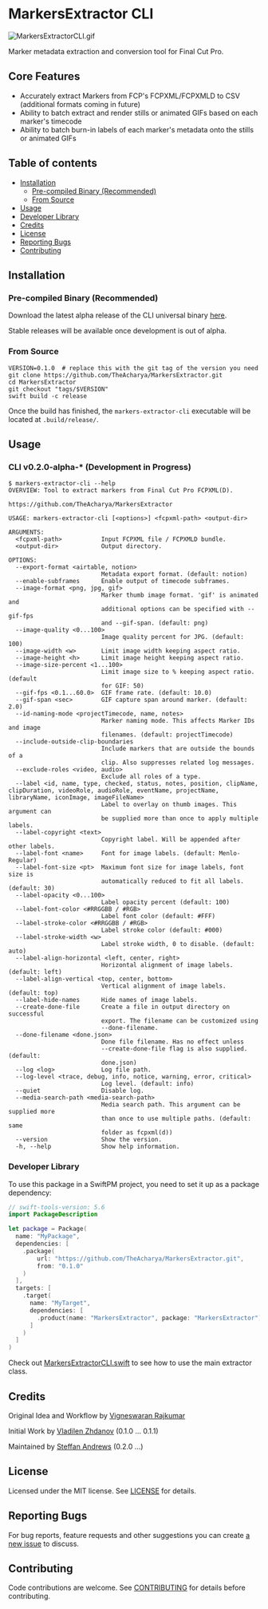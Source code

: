 # MarkersExtractor CLI

![MarkersExtractorCLI.gif](assets/MarkersExtractorCLI.gif)

Marker metadata extraction and conversion tool for Final Cut Pro.

## Core Features

- Accurately extract Markers from FCP's FCPXML/FCPXMLD to CSV (additional formats coming in future)
- Ability to batch extract and render stills or animated GIFs based on each marker's timecode
- Ability to batch burn-in labels of each marker's metadata onto the stills or animated GIFs

## Table of contents

- [Installation](#Installation)
  - [Pre-compiled Binary (Recommended)](#pre-compiled-binary-recommended)
  - [From Source](#from-source)
- [Usage](#usage)
- [Developer Library](#developer-library)
- [Credits](#Credits)
- [License](#License)
- [Reporting Bugs](#reporting-bugs)
- [Contributing](#contributing)

## Installation

### Pre-compiled Binary (Recommended)

Download the latest alpha release of the CLI universal binary [here](https://github.com/TheAcharya/MarkersExtractor/releases/download/0.2.0-alpha-20230101.1/markers-extractor-cli-0.2.0-alpha-20230101.1.zip).

Stable releases will be available once development is out of alpha.

### From Source

```shell
VERSION=0.1.0  # replace this with the git tag of the version you need
git clone https://github.com/TheAcharya/MarkersExtractor.git
cd MarkersExtractor
git checkout "tags/$VERSION"
swift build -c release
```

Once the build has finished, the `markers-extractor-cli` executable will be located at `.build/release/`.

## Usage

### CLI v0.2.0-alpha-* (Development in Progress)

```shell
$ markers-extractor-cli --help
OVERVIEW: Tool to extract markers from Final Cut Pro FCPXML(D).

https://github.com/TheAcharya/MarkersExtractor

USAGE: markers-extractor-cli [<options>] <fcpxml-path> <output-dir>

ARGUMENTS:
  <fcpxml-path>           Input FCPXML file / FCPXMLD bundle.
  <output-dir>            Output directory.

OPTIONS:
  --export-format <airtable, notion>
                          Metadata export format. (default: notion)
  --enable-subframes      Enable output of timecode subframes.
  --image-format <png, jpg, gif>
                          Marker thumb image format. 'gif' is animated and
                          additional options can be specified with --gif-fps
                          and --gif-span. (default: png)
  --image-quality <0...100>
                          Image quality percent for JPG. (default: 100)
  --image-width <w>       Limit image width keeping aspect ratio.
  --image-height <h>      Limit image height keeping aspect ratio.
  --image-size-percent <1...100>
                          Limit image size to % keeping aspect ratio. (default
                          for GIF: 50)
  --gif-fps <0.1...60.0>  GIF frame rate. (default: 10.0)
  --gif-span <sec>        GIF capture span around marker. (default: 2.0)
  --id-naming-mode <projectTimecode, name, notes>
                          Marker naming mode. This affects Marker IDs and image
                          filenames. (default: projectTimecode)
  --include-outside-clip-boundaries
                          Include markers that are outside the bounds of a
                          clip. Also suppresses related log messages.
  --exclude-roles <video, audio>
                          Exclude all roles of a type.
  --label <id, name, type, checked, status, notes, position, clipName, clipDuration, videoRole, audioRole, eventName, projectName, libraryName, iconImage, imageFileName>
                          Label to overlay on thumb images. This argument can
                          be supplied more than once to apply multiple labels.
  --label-copyright <text>
                          Copyright label. Will be appended after other labels.
  --label-font <name>     Font for image labels. (default: Menlo-Regular)
  --label-font-size <pt>  Maximum font size for image labels, font size is
                          automatically reduced to fit all labels. (default: 30)
  --label-opacity <0...100>
                          Label opacity percent (default: 100)
  --label-font-color <#RRGGBB / #RGB>
                          Label font color (default: #FFF)
  --label-stroke-color <#RRGGBB / #RGB>
                          Label stroke color (default: #000)
  --label-stroke-width <w>
                          Label stroke width, 0 to disable. (default: auto)
  --label-align-horizontal <left, center, right>
                          Horizontal alignment of image labels. (default: left)
  --label-align-vertical <top, center, bottom>
                          Vertical alignment of image labels. (default: top)
  --label-hide-names      Hide names of image labels.
  --create-done-file      Create a file in output directory on successful
                          export. The filename can be customized using
                          --done-filename.
  --done-filename <done.json>
                          Done file filename. Has no effect unless
                          --create-done-file flag is also supplied. (default:
                          done.json)
  --log <log>             Log file path.
  --log-level <trace, debug, info, notice, warning, error, critical>
                          Log level. (default: info)
  --quiet                 Disable log.
  --media-search-path <media-search-path>
                          Media search path. This argument can be supplied more
                          than once to use multiple paths. (default: same
                          folder as fcpxml(d))
  --version               Show the version.
  -h, --help              Show help information.
```

### Developer Library

To use this package in a SwiftPM project, you need to set it up as a package dependency:

```swift
// swift-tools-version: 5.6
import PackageDescription

let package = Package(
  name: "MyPackage",
  dependencies: [
    .package(
        url: "https://github.com/TheAcharya/MarkersExtractor.git",
        from: "0.1.0"
    )
  ],
  targets: [
    .target(
      name: "MyTarget",
      dependencies: [
        .product(name: "MarkersExtractor", package: "MarkersExtractor")
      ]
    )
  ]
)
```

Check out [MarkersExtractorCLI.swift](https://github.com/TheAcharya/MarkersExtractor/blob/master/Sources/markers-extractor-cli/MarkersExtractorCLI.swift) to see how to use the main extractor class.

## Credits

Original Idea and Workflow by [Vigneswaran Rajkumar](https://vigneswaranrajkumar.com/)

Initial Work by [Vladilen Zhdanov](https://github.com/vzhd1701) (0.1.0 ... 0.1.1)

Maintained by [Steffan Andrews](https://github.com/orchetect) (0.2.0 ...)

## License

Licensed under the MIT license. See [LICENSE](https://github.com/TheAcharya/MarkersExtractor/blob/master/LICENSE) for details.

## Reporting Bugs

For bug reports, feature requests and other suggestions you can create [a new issue](https://github.com/TheAcharya/MarkersExtractor/issues) to discuss.

## Contributing

Code contributions are welcome. See [CONTRIBUTING](https://github.com/TheAcharya/MarkersExtractor/blob/master/CONTRIBUTING.md) for details before contributing.
